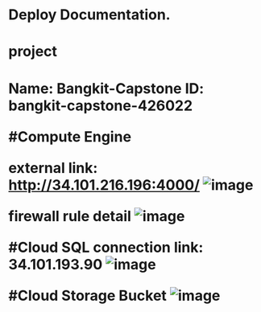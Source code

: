 # Deploy Documentation.

<h1>project<h1/>
Name: Bangkit-Capstone
ID: bangkit-capstone-426022

#Compute Engine

external link: http://34.101.216.196:4000/
![image](https://github.com/Sapa-C2/Bangkit-Capstone/assets/158445625/e4874629-0584-4e22-b451-29f18baf7b06)

firewall rule detail
![image](https://github.com/Sapa-C2/Bangkit-Capstone/assets/158445625/c0743dfc-8efb-430c-afc9-df4044bb3b78)

#Cloud SQL
connection link: 34.101.193.90
![image](https://github.com/Sapa-C2/Bangkit-Capstone/assets/158445625/ffc553c0-f6fa-4fa0-bba2-7dfdb9625b19)

#Cloud Storage Bucket
![image](https://github.com/Sapa-C2/Bangkit-Capstone/assets/158445625/2f9552ff-d9b1-4a9f-9eb1-e0cd2c032f26)

